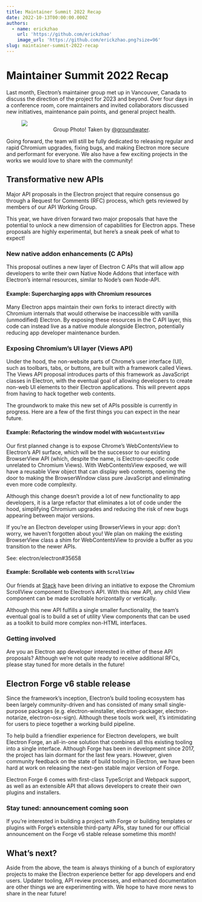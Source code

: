 ```yaml
---
title: Maintainer Summit 2022 Recap
date: 2022-10-13T00:00:00.000Z
authors:
  - name: erickzhao
    url: 'https://github.com/erickzhao'
    image_url: 'https://github.com/erickzhao.png?size=96'
slug: maintainer-summit-2022-recap
---
```


# Maintainer Summit 2022 Recap

Last month, Electron’s maintainer group met up in Vancouver, Canada to discuss the direction of the
project for 2023 and beyond. Over four days in a conference room, core maintainers and invited
collaborators discussed new initiatives, maintenance pain points, and general project health.

<figure>
  <img src="/assets/img/2022-maintainer-summit.jpg"/>
  <figcaption align="center">
    Group Photo! Taken by <a href="https://github.com/groundwater">@groundwater</a>.
  </figcaption>
</figure>

Going forward, the team will still be fully dedicated to releasing regular and rapid
Chromium upgrades, fixing bugs, and making Electron more secure and performant for everyone.
We also have a few exciting projects in the works we would love to share with
the community!

## Transformative new APIs

Major API proposals in the Electron project that require consensus go through a Request for Comments
(RFC) process, which gets reviewed by members of our API Working Group.

This year, we have driven forward two major proposals that have the potential to unlock a new
dimension of capabilities for Electron apps. These proposals are highly experimental, but here’s a
sneak peek of what to expect! 

### New native addon enhancements (C APIs)

This proposal outlines a new layer of Electron C APIs that will allow app developers to write their
own Native Node Addons that interface with Electron’s internal resources, similar to Node’s
own Node-API.

#### Example: Supercharging apps with Chromium resources

Many Electron apps maintain their own forks to interact directly with Chromium internals that would
otherwise be inaccessible with vanilla (unmodified) Electron. By exposing these resources in the C
API layer, this code can instead live as a native module alongside Electron, potentially reducing
app developer maintenance burden.

### Exposing Chromium’s UI layer (Views API)

Under the hood, the non-website parts of Chrome’s user interface (UI), such as toolbars, tabs, or
buttons, are built with a framework called Views. The Views API proposal introduces parts of this
framework as JavaScript classes in Electron, with the eventual goal of allowing developers to create
non-web UI elements to their Electron applications. This will prevent apps from having to hack
together web contents.

The groundwork to make this new set of APIs possible is currently in progress. Here are a few of the
first things you can expect in the near future.

#### Example: Refactoring the window model with `WebContentsView`

Our first planned change is to expose Chrome’s WebContentsView to Electron’s API surface, which will
be the successor to our existing BrowserView API (which, despite the name, is Electron-specific code
unrelated to Chromium Views). With WebContentsView exposed, we will have a reusable View object that
can display web contents, opening the door to making the BrowserWindow class pure JavaScript and
eliminating even more code complexity.

Although this change doesn’t provide a lot of new functionality to app developers, it is a large
refactor that eliminates a lot of code under the hood, simplifying Chromium upgrades and reducing
the risk of new bugs appearing between major versions.

If you’re an Electron developer using BrowserViews in your app: don’t worry, we haven’t forgotten
about you! We plan on making the existing BrowserView class a shim for WebContentsView to provide a
buffer as you transition to the newer APIs.

See: electron/electron#35658

#### Example: Scrollable web contents with `ScrollView`

Our friends at [Stack](https://stackbrowser.com/) have been driving an initiative to expose the Chromium ScrollView component to
Electron’s API. With this new API, any child View component can be made scrollable horizontally or
vertically.

Although this new API fulfills a single smaller functionality, the team’s eventual goal is to build
a set of utility View components that can be used as a toolkit to build more complex non-HTML
interfaces.

### Getting involved

Are you an Electron app developer interested in either of these API proposals? Although we’re not
quite ready to receive additional RFCs, please stay tuned for more details in the future!

## Electron Forge v6 stable release

Since the framework’s inception, Electron’s build tooling ecosystem has been largely
community-driven and has consisted of many small single-purpose packages (e.g. electron-winstaller,
electron-packager, electron-notarize, electron-osx-sign). Although these tools work well, it’s
intimidating for users to piece together a working build pipeline.

To help build a friendlier experience for Electron developers, we built Electron Forge, an
all-in-one solution that combines all this existing tooling into a single interface. Although Forge
has been in development since 2017, the project has lain dormant for the last few years. However,
given community feedback on the state of build tooling in Electron, we have been hard at work on
releasing the next-gen stable major version of Forge.

Electron Forge 6 comes with first-class TypeScript and Webpack support, as well as an extensible
API that allows developers to create their own plugins and installers.

### Stay tuned: announcement coming soon
If you’re interested in building a project with Forge or building templates or plugins with Forge’s
extensible third-party APIs, stay tuned for our official announcement on the Forge v6 stable
release sometime this month!

## What’s next?

Aside from the above, the team is always thinking of a bunch of exploratory projects to make the
Electron experience better for app developers and end users. Updater tooling, API review processes,
and enhanced documentation are other things we are experimenting with. We hope to have more news to
share in the near future!
